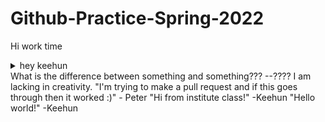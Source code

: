 # Github-Practice-Spring-2022

Hi
work time
<details><summary>hey keehun</summary>check this out</details>
What is the difference between something and something??? --????
I am lacking in creativity.
"I'm trying to make a pull request and if this goes through then it worked :)" - Peter
"Hi from institute class!" -Keehun
"Hello world!" -Keehun
